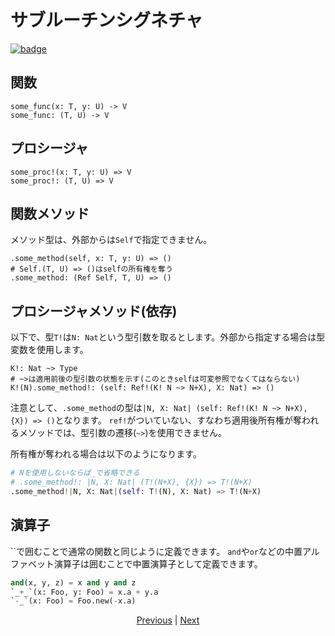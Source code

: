# サブルーチンシグネチャ

[![badge](https://img.shields.io/endpoint.svg?url=https%3A%2F%2Fgezf7g7pd5.execute-api.ap-northeast-1.amazonaws.com%2Fdefault%2Fsource_up_to_date%3Fowner%3Derg-lang%26repos%3Derg%26ref%3Dmain%26path%3Ddoc/EN/syntax/23_subroutine.md%26commit_hash%3De959b3e54bfa8cee4929743b0193a129e7525c61)](https://gezf7g7pd5.execute-api.ap-northeast-1.amazonaws.com/default/source_up_to_date?owner=erg-lang&repos=erg&ref=main&path=doc/EN/syntax/23_subroutine.md&commit_hash=e959b3e54bfa8cee4929743b0193a129e7525c61)

## 関数

```python,checker_ignore
some_func(x: T, y: U) -> V
some_func: (T, U) -> V
```

## プロシージャ

```python,checker_ignore
some_proc!(x: T, y: U) => V
some_proc!: (T, U) => V
```

## 関数メソッド

メソッド型は、外部からは`Self`で指定できません。

```python,checker_ignore
.some_method(self, x: T, y: U) => ()
# Self.(T, U) => ()はselfの所有権を奪う
.some_method: (Ref Self, T, U) => ()
```

## プロシージャメソッド(依存)

以下で、型`T!`は`N: Nat`という型引数を取るとします。外部から指定する場合は型変数を使用します。

```python,checker_ignore
K!: Nat ~> Type
# ~>は適用前後の型引数の状態を示す(このときselfは可変参照でなくてはならない)
K!(N).some_method!: (self: Ref!(K! N ~> N+X), X: Nat) => ()
```

注意として、`.some_method`の型は`|N, X: Nat| (self: Ref!(K! N ~> N+X), {X}) => ()`となります。
`ref!`がついていない、すなわち適用後所有権が奪われるメソッドでは、型引数の遷移(`~>`)を使用できません。

所有権が奪われる場合は以下のようになります。

```python
# Nを使用しないならば_で省略できる
# .some_method!: |N, X: Nat| (T!(N+X), {X}) => T!(N+X)
.some_method!|N, X: Nat|(self: T!(N), X: Nat) => T!(N+X)
```

## 演算子

``で囲むことで通常の関数と同じように定義できます。
`and`や`or`などの中置アルファベット演算子は囲むことで中置演算子として定義できます。

```python
and(x, y, z) = x and y and z
`_+_`(x: Foo, y: Foo) = x.a + y.a
`-_`(x: Foo) = Foo.new(-x.a)
```

<p align='center'>
    <a href='./23_lambda.md'>Previous</a> | <a href='./25_closure.md'>Next</a>
</p>
